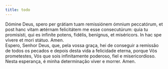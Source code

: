 ```yaml
---
title: todo
---
```

<div class="container-fluid">
<div class="row">
<div class="dropcap text-justify">
Dómine Deus, spero per grátiam tuam remissiónem ómnium peccatórum, et post hanc vitam ætérnam felicitátem me esse consecutúrum: quia tu promisísti, qui es infiníte potens, fidélis, benígnus, et miséricors. In hac spe vívere et mori státuo. Amen.
</div>
<div class="dropcap text-justify">
Espero, Senhor Deus, que, pela vossa graça, hei de conseguir a remissão de todos os pecados e depois desta vida a felicidade eterna, porque Vós prometestes, Vós que sois infinitamente poderoso, fiel e misericordioso. Nesta esperança, é minha determinação viver e morrer. Amen.
</div>
</div>
</div>
